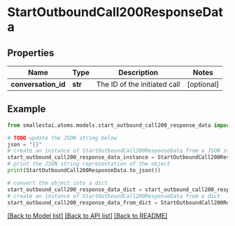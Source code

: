 # StartOutboundCall200ResponseData


## Properties

Name | Type | Description | Notes
------------ | ------------- | ------------- | -------------
**conversation_id** | **str** | The ID of the initiated call | [optional] 

## Example

```python
from smallestai.atoms.models.start_outbound_call200_response_data import StartOutboundCall200ResponseData

# TODO update the JSON string below
json = "{}"
# create an instance of StartOutboundCall200ResponseData from a JSON string
start_outbound_call200_response_data_instance = StartOutboundCall200ResponseData.from_json(json)
# print the JSON string representation of the object
print(StartOutboundCall200ResponseData.to_json())

# convert the object into a dict
start_outbound_call200_response_data_dict = start_outbound_call200_response_data_instance.to_dict()
# create an instance of StartOutboundCall200ResponseData from a dict
start_outbound_call200_response_data_from_dict = StartOutboundCall200ResponseData.from_dict(start_outbound_call200_response_data_dict)
```
[[Back to Model list]](../README.md#documentation-for-models) [[Back to API list]](../README.md#documentation-for-api-endpoints) [[Back to README]](../README.md)


